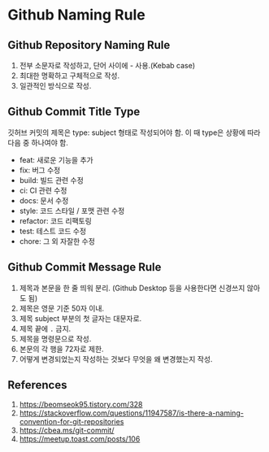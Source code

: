 # Github Naming Rule

## Github Repository Naming Rule

1. 전부 소문자로 작성하고, 단어 사이에 - 사용.(Kebab case)
2. 최대한 명확하고 구체적으로 작성.
3. 일관적인 방식으로 작성.

## Github Commit Title Type

깃허브 커밋의 제목은 type: subject 형태로 작성되어야 함. 이 때 type은 상황에 따라 다음 중 하나여야 함.

- feat: 새로운 기능을 추가
- fix: 버그 수정
- build: 빌드 관련 수정
- ci: CI 관련 수정
- docs: 문서 수정
- style: 코드 스타일 / 포맷 관련 수정
- refactor: 코드 리팩토링
- test: 테스트 코드 수정
- chore: 그 외 자잘한 수정

## Github Commit Message Rule

1. 제목과 본문을 한 줄 띄워 분리. (Github Desktop 등을 사용한다면 신경쓰지 않아도 됨)
2. 제목은 영문 기준 50자 이내.
3. 제목 subject 부분의 첫 글자는 대문자로.
4. 제목 끝에 `.` 금지.
5. 제목을 명령문으로 작성.
6. 본문의 각 행을 72자로 제한.
7. 어떻게 변경되었는지 작성하는 것보다 무엇을 왜 변경했는지 작성.

## References

1. https://beomseok95.tistory.com/328
2. https://stackoverflow.com/questions/11947587/is-there-a-naming-convention-for-git-repositories
3. https://cbea.ms/git-commit/
4. https://meetup.toast.com/posts/106
